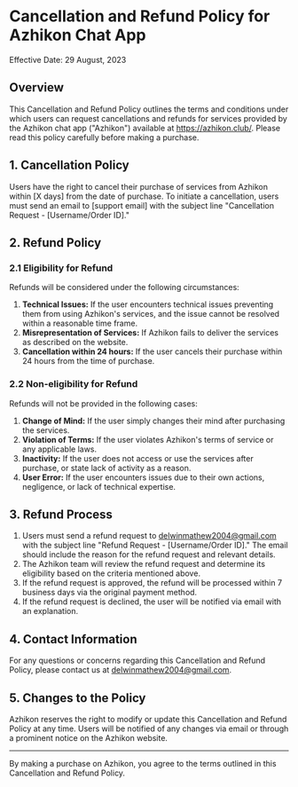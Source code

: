# Cancellation and Refund Policy for Azhikon Chat App

Effective Date: 29 August, 2023

## Overview

This Cancellation and Refund Policy outlines the terms and conditions under which users can request cancellations and refunds for services provided by the Azhikon chat app ("Azhikon") available at https://azhikon.club/. Please read this policy carefully before making a purchase.

## 1. Cancellation Policy

Users have the right to cancel their purchase of services from Azhikon within [X days] from the date of purchase. To initiate a cancellation, users must send an email to [support email] with the subject line "Cancellation Request - [Username/Order ID]."

## 2. Refund Policy

### 2.1 Eligibility for Refund

Refunds will be considered under the following circumstances:

1. **Technical Issues:** If the user encounters technical issues preventing them from using Azhikon's services, and the issue cannot be resolved within a reasonable time frame.
2. **Misrepresentation of Services:** If Azhikon fails to deliver the services as described on the website.
3. **Cancellation within 24 hours:** If the user cancels their purchase within 24 hours from the time of purchase.

### 2.2 Non-eligibility for Refund

Refunds will not be provided in the following cases:

1. **Change of Mind:** If the user simply changes their mind after purchasing the services.
2. **Violation of Terms:** If the user violates Azhikon's terms of service or any applicable laws.
3. **Inactivity:** If the user does not access or use the services after purchase, or state lack of activity as a reason.
4. **User Error:** If the user encounters issues due to their own actions, negligence, or lack of technical expertise.

## 3. Refund Process

1. Users must send a refund request to delwinmathew2004@gmail.com with the subject line "Refund Request - [Username/Order ID]." The email should include the reason for the refund request and relevant details.
2. The Azhikon team will review the refund request and determine its eligibility based on the criteria mentioned above.
3. If the refund request is approved, the refund will be processed within 7 business days via the original payment method.
4. If the refund request is declined, the user will be notified via email with an explanation.

## 4. Contact Information

For any questions or concerns regarding this Cancellation and Refund Policy, please contact us at delwinmathew2004@gmail.com.

## 5. Changes to the Policy

Azhikon reserves the right to modify or update this Cancellation and Refund Policy at any time. Users will be notified of any changes via email or through a prominent notice on the Azhikon website.

---

By making a purchase on Azhikon, you agree to the terms outlined in this Cancellation and Refund Policy.
